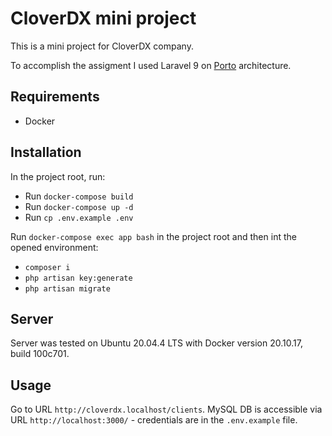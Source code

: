 # CloverDX mini project
This is a mini project for CloverDX company.

To accomplish the assigment I used Laravel 9 on
[Porto](https://github.com/Mahmoudz/Porto) architecture.

## Requirements
- Docker

## Installation
In the project root, run:
- Run `docker-compose build`
- Run `docker-compose up -d`
- Run `cp .env.example .env`

Run `docker-compose exec app bash` in the project root and then
int the opened environment:
- `composer i`
- `php artisan key:generate`
- `php artisan migrate`

## Server
Server was tested on Ubuntu 20.04.4 LTS with Docker version
20.10.17, build 100c701.

## Usage
Go to URL `http://cloverdx.localhost/clients`. MySQL DB is accessible
via URL `http://localhost:3000/` - credentials are in the 
`.env.example` file.